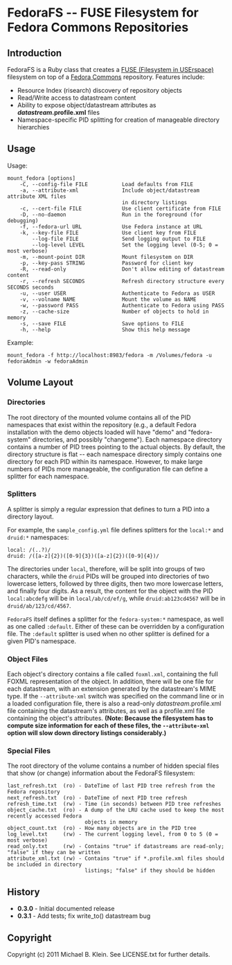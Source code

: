 # FedoraFS -- FUSE Filesystem for Fedora Commons Repositories

## Introduction

FedoraFS is a Ruby class that creates a [FUSE (Filesystem in USErspace)](http://fuse.sourceforce.net/) filesystem on top of 
a [Fedora Commons](http://fedora-commons.org/) repository. Features include:

* Resource Index (risearch) discovery of repository objects
* Read/Write access to datastream content
* Ability to expose object/datastream attributes as __*datastream*.profile.xml__ files
* Namespace-specific PID splitting for creation of manageable directory hierarchies

## Usage

Usage:

    mount_fedora [options]
        -C, --config-file FILE           Load defaults from FILE
        -a, --attribute-xml              Include object/datastream attribute XML files
                                         in directory listings
        -c, --cert-file FILE             Use client certificate from FILE
        -D, --no-daemon                  Run in the foreground (for debugging)
        -f, --fedora-url URL             Use Fedora instance at URL
        -k, --key-file FILE              Use client key from FILE
            --log-file FILE              Send logging output to FILE
            --log-level LEVEL            Set the logging level (0-5; 0 = most verbose)
        -m, --mount-point DIR            Mount filesystem on DIR
        -p, --key-pass STRING            Password for client key
        -R, --read-only                  Don't allow editing of datastream content
        -r, --refresh SECONDS            Refresh directory structure every SECONDS seconds
        -u, --user USER                  Authenticate to Fedora as USER
        -v, --volname NAME               Mount the volume as NAME
        -w, --password PASS              Authenticate to Fedora using PASS
        -z, --cache-size                 Number of objects to hold in memory
        -s, --save FILE                  Save options to FILE
        -h, --help                       Show this help message

Example:

    mount_fedora -f http://localhost:8983/fedora -m /Volumes/fedora -u fedoraAdmin -w fedoraAdmin

## Volume Layout

### Directories

The root directory of the mounted volume contains all of the PID namespaces that exist within the repository (e.g.,
a default Fedora installation with the demo objects loaded will have "demo" and "fedora-system" directories, and
possibly "changeme"). Each namespace directory contains a number of PID trees pointing to the actual objects. By
default, the directory structure is flat -- each namespace directory simply contains one directory for each PID within
its namespace. However, to make large numbers of PIDs more manageable, the configuration file can define a splitter for
each namespace.

### Splitters

A splitter is simply a regular expression that defines to turn a PID into a directory layout.

For example, the `sample_config.yml` file defines splitters for the `local:*` and `druid:*` namespaces:

    local: /(..?)/
    druid: /([a-z]{2})([0-9]{3})([a-z]{2})([0-9]{4})/
    
The directories under `local`, therefore, will be split into groups of two characters, while the `druid` PIDs will
be grouped into directories of two lowercase letters, followed by three digits, then two more lowercase letters, and
finally four digits. As a result, the content for the object with the PID `local:abcdefg` will be in `local/ab/cd/ef/g`,
while `druid:ab123cd4567` will be in `druid/ab/123/cd/4567`.

`FedoraFS` itself defines a splitter for the `fedora-system:*` namespace, as well as one called `:default`. Either of 
these can be overridden by a configuration file. The `:default` splitter is used when no other splitter is defined for 
a given PID's namespace.

### Object Files

Each object's directory contains a file called `foxml.xml`, containing the full FOXML representation of the object. In 
addition, there will be one file for each datastream, with an extension generated by the datastream's MIME type. If the
`--attribute-xml` switch was specified on the command line or in a loaded configuration file, there is also a read-only
*datastream*.profile.xml file containing the datastream's attributes, as well as a profile.xml file containing the object's
attributes. **(Note: Because the filesystem has to compute size information for each of these files, the `--attribute-xml` 
option will slow down directory listings considerably.)**

### Special Files

The root directory of the volume contains a number of hidden special files that show (or change) information about the
FedoraFS filesystem:

    last_refresh.txt  (ro) - DateTime of last PID tree refresh from the Fedora repository
    next_refresh.txt  (ro) - DateTime of next PID tree refresh
    refresh_time.txt  (rw) - Time (in seconds) between PID tree refreshes
    object_cache.txt  (ro) - A dump of the LRU cache used to keep the most recently accessed Fedora
                             objects in memory
    object_count.txt  (ro) - How many objects are in the PID tree
    log_level.txt     (rw) - The current logging level, from 0 to 5 (0 = most verbose)
    read_only.txt     (rw) - Contains "true" if datastreams are read-only; "false" if they can be written
    attribute_xml.txt (rw) - Contains "true" if *.profile.xml files should be included in directory
                             listings; "false" if they should be hidden

## History

* **0.3.0** - Initial documented release
* **0.3.1** - Add tests; fix write_to() datastream bug

## Copyright

Copyright (c) 2011 Michael B. Klein. See LICENSE.txt for further details.

